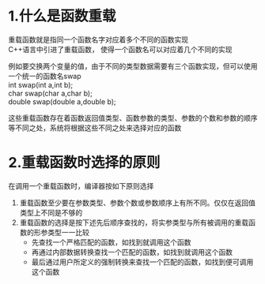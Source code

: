 # 1.什么是函数重载

重载函数就是指同一个函数名字对应着多个不同的函数实现  
C++语言中引进了重载函数， 使得一个函数名可以对应着几个不同的实现

例如要交换两个变量的值，由于不同的类型数据需要有三个函数实现，但可以使用一个统一的函数名swap  
int swap(int a,int b);  
char swap(char a,char b);  
double swap(double a,double b);  

这些重载函数存在着函数返回值类型、函数参数的类型、参数的个数和参数的顺序等不同之处，系统将根据这些不同之处来选择对应的函数  

# 2.重载函数时选择的原则
在调用一个重载函数时，编译器按如下原则选择  
1. 重载函数至少要在参数类型、参数个数或参数顺序上有所不同。仅仅在返回值类型上不同是不够的
2. 重载函数的选择是按下述先后顺序查找的，将实参类型与所有被调用的重载函数的形参类型一一比较
   * 先查找一个严格匹配的函数，如找到就调用这个函数
   * 再通过内部数据转换查找一个匹配的函数，如找到就调用这个函数
   * 最后通过用户所定义的强制转换来查找一个匹配的函数，如找到便可调用这个函数
